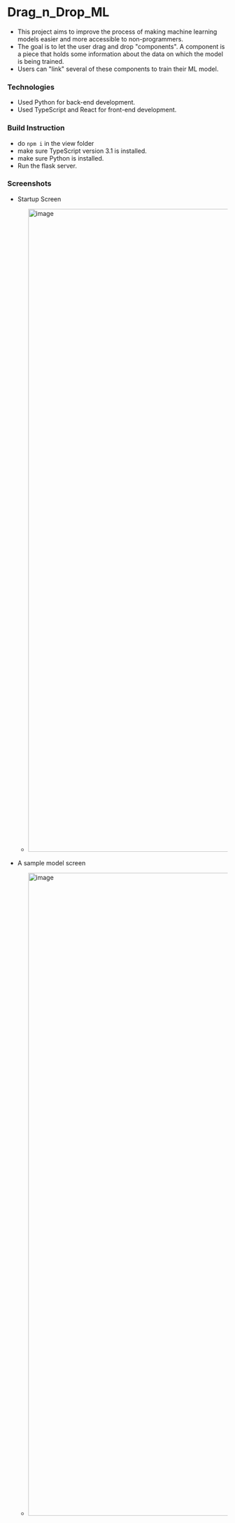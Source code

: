 # Drag_n_Drop_ML
- This project aims to improve the process of making machine learning models easier and more accessible to non-programmers.
- The goal is to let the user drag and drop "components". A component is a piece that holds some information about the data on which the model is being trained.
- Users can "link" several of these components to train their ML model.

### Technologies 
- Used Python for back-end development.
- Used TypeScript and React for front-end development. 

### Build Instruction
- do `npm i` in the view folder
- make sure TypeScript version 3.1 is installed.
- make sure Python is installed.
- Run the flask server.

### Screenshots
- Startup Screen
  - <img width="1467" alt="image" src="https://github.com/user-attachments/assets/98567ff9-8531-4efe-8b96-f0a4eb3a06f6" />

- A sample model screen
  - <img width="1467" alt="image" src="https://github.com/user-attachments/assets/e43c5cff-d4fc-44a9-b7ca-35c1e90dce5b" />



